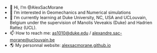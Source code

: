 - 👋 Hi, I’m @AlexSacMorane
- 👀 I’m interested in Geomechanics and Numerical simulations
- 🌱 I’m currently learning at Duke University, NC, USA and UCLouvain, Belgium under the supervision of Manolis Veveakis (Duke) and Hadrien Rattez (UCL).
- 📫 How to reach me: as1010@duke.edu / alexandre.sac-morane@uclouvain.be
- 🌎 My personnal website: [alexsacmorane.github.io](https://alexsacmorane.github.io)

<!---
AlexSacMorane/AlexSacMorane is a ✨ special ✨ repository because its `README.md` (this file) appears on your GitHub profile.
You can click the Preview link to take a look at your changes.
--->

